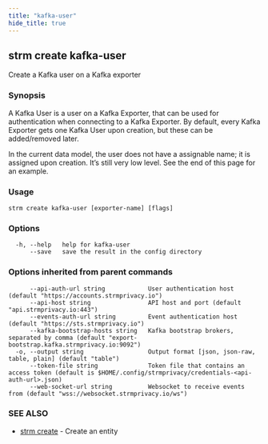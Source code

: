 ```yaml
---
title: "kafka-user"
hide_title: true
---
```

## strm create kafka-user

Create a Kafka user on a Kafka exporter

### Synopsis

A Kafka User is a user on a Kafka Exporter, that can be used for authentication when connecting to a Kafka Exporter. By
default, every Kafka Exporter gets one Kafka User upon creation, but these can be added/removed later.

In the current data model, the user does not have a assignable name; it is assigned upon creation. It’s still very low
level. See the end of this page for an example.

### Usage

```
strm create kafka-user [exporter-name] [flags]
```

### Options

```
  -h, --help   help for kafka-user
      --save   save the result in the config directory
```

### Options inherited from parent commands

```
      --api-auth-url string            User authentication host (default "https://accounts.strmprivacy.io")
      --api-host string                API host and port (default "api.strmprivacy.io:443")
      --events-auth-url string         Event authentication host (default "https://sts.strmprivacy.io")
      --kafka-bootstrap-hosts string   Kafka bootstrap brokers, separated by comma (default "export-bootstrap.kafka.strmprivacy.io:9092")
  -o, --output string                  Output format [json, json-raw, table, plain] (default "table")
      --token-file string              Token file that contains an access token (default is $HOME/.config/strmprivacy/credentials-<api-auth-url>.json)
      --web-socket-url string          Websocket to receive events from (default "wss://websocket.strmprivacy.io/ws")
```

### SEE ALSO

* [strm create](/cli-reference/strm/create/index.md)	 - Create an entity

